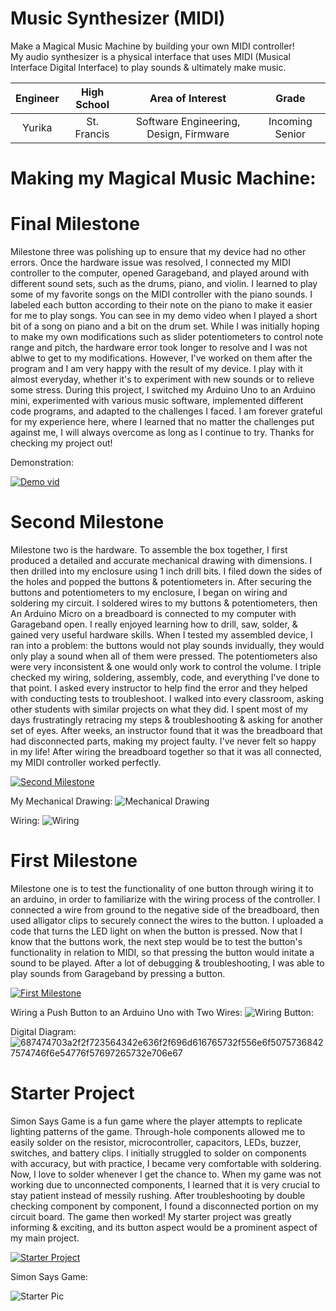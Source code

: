 ﻿# Music Synthesizer (MIDI) 
Make a Magical Music Machine by building your own MIDI controller!                                                   
My audio synthesizer is a physical interface that uses MIDI (Musical Interface Digital Interface) to play sounds & ultimately make music.  


| **Engineer** | **High School** | **Area of Interest** | **Grade** |
|:--:|:--:|:--:|:--:|
| Yurika | St. Francis | Software Engineering, Design, Firmware | Incoming Senior
 
# Making my Magical Music Machine:

# Final Milestone
Milestone three was polishing up to ensure that my device had no other errors. Once the hardware issue was resolved, I connected my MIDI controller to the computer, opened Garageband, and played around with different sound sets, such as the drums, piano, and violin. I learned to play some of my favorite songs on the MIDI controller with the piano sounds. I labeled each button according to their note on the piano to make it easier for me to play songs. You can see in my demo video when I played a short bit of a song on piano and a bit on the drum set. While I was initially hoping to make my own modifications such as slider potentiometers to control note range and pitch, the hardware error took longer to resolve and I was not ablwe to get to my modifications. However, I've worked on them after the program and I am very happy with the result of my device. I play with it almost everyday, whether it's to experiment with new sounds or to relieve some stress. During this project, I switched my Arduino Uno to an Arduino mini, experimented with various music software, implemented different code programs, and adapted to the challenges I faced. I am forever grateful for my experience here, where I learned that no matter the challenges put against me, I will always overcome as long as I continue to try. Thanks for checking my project out!  

Demonstration: 

[![Demo vid](https://lh3.googleusercontent.com/pw/AL9nZEV_cq5qjOve_iQmnll7aHNZyEzgp4YM9h-sGma0GYuZ-z1N4EghaGIyKiwv7mDHC_6dkOM07da7KY2prHoG-_BN_fTt-dWHYF-5AVK9EadtN7oXg88P8sXt1XBCj3-X5t5RbU_ChauuyexTBhosNGK1KeLQrW3Wx630BH4VNIx7NW4jcnjsv1ce2riuvi3spJz7lHfxd_f9VDaSxqxbog2MnMcfn5M62pEKG4QEnvn7oL1wAUxYZqM9nU_B54Z1wrXXqWq6wb7nY0v91swSyBO7vxWyYPlsYh4YsQt86ej1by3Yylu7qUTDJGlvH1BulNBhfx7OH_OmzoGfoOszKo5HI2R74P37Jk4DUoXwLkrZyBb_Td3R_kds_gQ51Ljwfs8nl9mfTE6KSqUOwo8h2Cvr70kT4CQenJYc61c8Q0HE4D904z59T2N306mS4wLgPSdhYEv3EuswnfxbPvcR4ybyy3CtdElptR5iaOrbkr_s3p3cyRFV9V81xzffmQYhFOkpQun4ooIcA0C-9rQFPZz4LzxiNEXuaAfbuYMo_sMGJthW_yCYdbkMe_BztRV3l3okw0A3kuAEVeu7TPK6NYZXB0hCXXFMzJjwPsMpr-Q53HCRixz3vFLq6OhSSdFIWJtZp4wnqTUV0TLLmn_ZMm87JThnqPhxFNd7ZOdl2BR4CpLQyk_jB02WJKID7M5Du6WF6hEa3QOI31FQ7xVRsUrsIqu05bqoemm05gIggrfGi_HpwMWg5hE6XNzEGiWzJsPmK6KaxvU6BNQuCd-XHdFiN3rVagBgNKdI9X-b9LtvDn_8INH9kb7rC7GScKfGbPGshffGi2-tm2oYb7MGwgS4nCYsdZTsn-tjYglRhLCMpj_EjGL-rYZWYQujiJd9M-YZvULRhHHJXzrT3p0vNHyAVEs=w373-h198-no?authuser=1)](https://www.youtube.com/watch?v=pfR2WAOIaJk)

  
# Second Milestone
Milestone two is the hardware. To assemble the box together, I first produced a detailed and accurate mechanical drawing with dimensions. I then drilled into my enclosure using 1 inch drill bits. I filed down the sides of the holes and popped the buttons & potentiometers in. After securing the buttons and potentiometers to my enclosure, I began on wiring and soldering my circuit. I soldered wires to my buttons & potentiometers, then An Arduino Micro on a breadboard is connected to my computer with Garageband open. I really enjoyed learning how to drill, saw, solder, & gained very useful hardware skills. When I tested my assembled device, I ran into a problem: the buttons would not play sounds invidually, they would only play a sound when all of them were pressed. The potentiometers also were very inconsistent & one would only work to control the volume. I triple checked my wiring, soldering, assembly, code, and everything I've done to that point. I asked every instructor to help find the error and they helped with conducting tests to troubleshoot. I walked into every classroom, asking other students with similar projects on what they did. I spent most of my days frustratingly retracing my steps & troubleshooting & asking for another set of eyes. After weeks, an instructor found that it was the breadboard that had disconnected parts, making my project faulty. I've never felt so happy in my life! After wiring the breadboard together so that it was all connected, my MIDI controller worked perfectly.

[![Second Milestone](https://user-images.githubusercontent.com/69131491/180633882-a8a135a4-8112-457b-ac65-dacbc2dddfa6.jpg)](https://www.youtube.com/watch?v=wraI4bNwx1E)

My Mechanical Drawing:
![Mechanical Drawing](https://user-images.githubusercontent.com/69131491/180633210-ef3e3082-fb48-4936-a99d-cdc1ec0d082f.jpg)

Wiring:
![Wiring](https://lh3.googleusercontent.com/pw/AL9nZEVJY_HWgrcby05z_mrTGHaFCCksUCpa1bfROdIB_ok3AmAkKIGbW7Zw_xo-CaYSrD-XJrv5aIIWy5dcPlhflumzakJQJUsQ4wVhUmAItr1hOuSXVA1C84y-jnsyCUUx6QLXkx49L-oVaAzaatYf1Qh2mlsZ-A1loEs-nxpRSe2ggXD77J3OINi4wzQVPSTuvVv8DHF1CWwZGK_UKmqC09DFGr0Vcp3988oYnqJz4Ep7nCeFVIikXz8Exd4_A5rf-74whNYTEyMDOBdmE59qKb0x4pa7EHfGXF6guPGDU36l6kKZ1hWPPQhYv7-7rED7ViBV12k3uA6_BHLC8BZf1W7Q6zUG1OduojF_AGCzR5oQYM7cnNePenGT_qCq6sGa9iinLGZl_GuBh-thezr3zttwheVRK_D33DMuq9GwSicatw9xzmcCM8F1-OlXMBq_mLGCuuFZOf9hRtxbcJgxs7fZ8jyEseo4nUWqSmWrm4v08TvKWMCCc_dx2RQdGGLa6xhKlOh0KhdfWPH3w_pa9pah6cMsbhEYF_GOw2bL9VWXRybsccOm6FMHKn8yynxsmGcW4aRtjnsuJoCiH3RZvwi6F_8nZBL9BU72eBvevrvjg9KHaJrRYzPtJIBGOV_c18XVreMtLC86Fj4Fv5qR79I66glbgMBc7ThXg8lp8q_jyKyVy2VetfQkKSOLkWlsQTLtI7BlXu9BMTqHRbyEsft3obl84ScBebfYjfhmyPGLo-NV73RDgLKUcs7NETHQxq8zuWjIzeIcdeyjSXwzrWvjcSqQkb71QzM43i1UwKvQlp36lwoenHM2npSqflm16ck4J4rYXPrc2BAL1bQVtOAByS5FY1FXazrtvOrbuLr1xAt8Cmhaht92t8dIDvq0QXkumC2AwzTH2As3fsqBmlAzeHo=w348-h172-no?authuser=1)

# First Milestone 
Milestone one is to test the functionality of one button through wiring it to an arduino, in order to familiarize with the wiring process of the controller. I connected a wire from ground to the negative side of the breadboard, then used alligator clips to securely connect the wires to the button. I uploaded a code that turns the LED light on when the button is pressed. Now that I know that the buttons work, the next step would be to test the button's functionality in relation to MIDI, so that pressing the button would initate a sound to be played. After a lot of debugging & troubleshooting, I was able to play sounds from Garageband by pressing a button.  

[![First Milestone](https://user-images.githubusercontent.com/69131491/180633779-b83eaee0-87b1-463a-92c9-b7f53a7159a7.jpg)](https://www.youtube.com/watch?v=xcev04r7U3c)

Wiring a Push Button to an Arduino Uno with Two Wires:
![Wiring Button:](https://lh3.googleusercontent.com/vILPb5CYdGHte2COemTp2D_6qcOVAJfbL67xQJ3DgiRc11Ee9EayLIQXg1OWZqswSIKCYc40kBLEuNSdA7Jcx6y6k92kTd2BBm_1f_ssa4LKfFR1YWSMzJLht4aulQzSxd58tl84gWvSYu1ohO_nNtCFAVx0Rq4qqjCX52AoF9b9-ABHXXvjQfyZu-Oh8NDBvKzMM7v3zyaOrcQMo7IgZeuLcvHJFBxZfA7SBQ0dPpUasEYYkECF24Ck--vcME09xQS2rtj56Lo6Bf2vyD-JuIyvQpk9Y8pt6TUR5f8Rwi9VbQWPWQebGLQTf96iCmv8QuvRWmx0huQC3l7pFKpZjev5eLqV4wk7EG5GCjHWvmsjYjFio9HO-_m_eka2MQeEB3o9ioSCaSTCTUyuBFi9Sg14a5rO5MCPfzobH0dWUPzfjYr1oKUeWkgt1Bqn6TRjz330PqljDoLqdBYKNuhsG1X_11Q9veS-o2ubdpenNfEv1SkUvyQvBfG78gH9amxHc0qDWjjQ-i1MAQu5Ggh--qi-i3CDKWxyMSNGEbNp89vBSwABPviG3zyfcu6axF2zsMGiNo7zJ6ObZ5AIR5Suoh20uBhf7-_xHVmUMNdn_bCtBEbUNbBP5nWMFh3nMJD6o9pc2d45QeSYvF_rqwrP86U0KCB_-ao4A3Jrqw2sWNZ63wICrYD-Er5wkDPasVYeiH1D_HNPeLPmz446vAdtQl8GICavDlORHSXJZG89yjcQQoCwn_8uGU7WlQuxmvdtXSXJ07ovR_9dbuybFj3R9K1Ahctdn49cWflhf7acCnufaRiN8wZ1tvF9mLW9XxzKDk6Vug1MqGOlULmieBvGV6fdbb_vlpWGacEc7FNC2_ohI2UPySSnGR6E9-y-rLhs8e2Jd70OjGyeaSMF5PQYwMObYLaxUbXPYI1Ia1Hy66DKMRc4hinDcpvAjboXMeA6cFmG-tMVfFCkIA=w2784-h1379-no?authuser=1)


Digital Diagram:
![687474703a2f2f723564342e636f2f696d616765732f556e6f50757368427574746f6e54776f57697265732e706e67](https://user-images.githubusercontent.com/107583678/176976764-577f580a-b063-4661-919e-fb15f3a44748.png)


# Starter Project
Simon Says Game is a fun game where the player attempts to replicate lighting patterns of the game. Through-hole components allowed me to easily solder on the resistor, microcontroller, capacitors, LEDs, buzzer, switches, and battery clips. I initially struggled to solder on components with accuracy, but with practice, I became very comfortable with soldering. Now, I love to solder whenever I get the chance to. When my game was not working due to unconnected components, I learned that it is very crucial to stay patient instead of messily rushing. After troubleshooting by double checking component by component, I found a disconnected portion on my circuit board. The game then worked! My starter project was greatly informing & exciting, and its button aspect would be a prominent aspect of my main project.  


[![Starter Project](https://lh3.googleusercontent.com/pw/AL9nZEWEYjmqxpKBJGsmzWrRGrBT3lH4zB_9wrDh7QWyjI4qk2GgnAqxJvATTtCLNzECbWrO30FZs6d4GqVBSIbCn3OUN_apFQ3A147dVcTH3g2X9VJdpPIIXC0muIaAPNmaY5JxqfxrNkSXBM53mHkS9CtCuh7CdcGMgsdk6DLkG5iC6q1QMsJ-XwVN1QT8v7f-4-UfJtskybIvmX-CU9Zfk0pObELCIazJd0MM9PCgw7hGnYw3h3_ZjnSuX-aVknKXBx_894_ly_1Cd_R51w8_uDv3BV0xWBe4YwTwXK9QZSGtXuAXipBlCPol7S0FFaEYxlcgUJk31HN0qfeKqi6ra6ZzEpRE3dvN5NXd3ExIA7rN2OHc7NaosrFCemIjXnfBHOT3tsVUJzH3uLjar0pYNOb1ExfE3z-xFLgc02H91tXZ1JdXBaD1JrOOPxB3YYrsIMJ3xCr6ENe7CPZ4ASHECEh-wOPW-Yx-ehPMUyX6QHXaW2hhJqfFaXC44JVoo1CImwo5Vi6OFj_-8u5_V7Mwl9tAqkyvMaC7G2gvflt7GP7tc3KHrBOFrhHnaoDLDZli6vkRDNPRXDZm1KN6JQsOO8py-4_-xCU5oPhduJ6_noFm6KQreiQuMk65oDqj3FdG-a4LhzMImoJAqjKTrisN_i26kdgE-72OWa00PcyihURzrdRw_sqfkIK6W_ugv1QAroLkurBhwmbf0i-vORDf56Z3suJQ2NSNAZIvVokS4QgAP0M2JFaXnpHEegTTDPRd4yXfTaRjSqI1Yi9_Cy-fop2G0KSxfT7da0Xy_7yCXO1BD24T0fGGFtDEhae_NdOmzTVazU4hziRrUS7MHwoqxC26YvLJoPqk0WeK1CnEHZs7YyIXRA1NWhMSpqIl1sjEx_NsEr6sn9y_IhjDVAWn7K2tv6Q=w1280-h720-no?authuser=1)](https://www.youtube.com/watch?v=hb178l7bCHs)

Simon Says Game:

![Starter Pic](https://cdn.sparkfun.com//assets/parts/5/1/5/0/SparkFun_Simon_Says_-_Through-Hole_Soldering_Kit-03.jpg)


